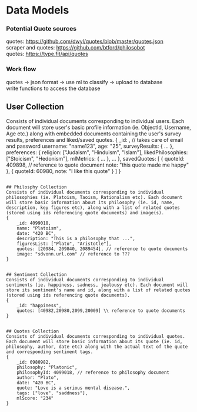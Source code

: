 # Data Models

### Potential Quote sources
quotes: https://github.com/dwyl/quotes/blob/master/quotes.json <br>
scraper and quotes: https://github.com/btford/philosobot <br>
quotes: https://type.fit/api/quotes <br>

### Work flow
quotes -> json format -> use ml to classify -> upload to database <br>
write functions to access the database


## User Collection
Consists of individual documents corresponding to individual users. Each document will store user's basic profile information (ie. ObjectId, Username, Age etc.) along with embedded documents containing the user's survey results, preferences and liked/saved quotes.
{
    _id: <ObjectId1>, // takes care of email and password
    username: "name123",
    age: "25",
    surveyResults: {
        ...
    },
    preferences: {
        religion: ["Judaism", "Hinduism", "Islam"],
        likedPhilosophies: ["Stoicism", "Hedonism"],
        mlMetrics: {
            ...
        },
        ...
    },
    savedQuotes: [
        {
            quoteId: 409898, // reference to quote document
            note: "this quote made me happy"
        }, 
        {
            quoteId: 60980,
            note: "I like this quote"
        }
    ]
}
```

## Philosphy Collection
Consists of individual documents corresponding to individual philosophies (ie. Platoism, Taoism, Rationalism etc). Each document will store basic information about its philosophy (ie. id, name, description, key figures etc), along with a list of related quotes (stored using ids referencing quote documents) and image(s).
{
    _id: 4099018,
    name: "Platoism",
    date: "420 BC",
    description: "This is a philosophy that ...",
    figuresList: ["Plato", "Aristotle"],
    quotes: [20984, 209840, 2089454], // reference to quote documents
    image: "sdvonn.url.com" // reference to ???
}


## Sentiment Collection
Consists of individual documents corresponding to individual sentiments (ie. happiness, sadness, jealousy etc). Each document will store its sentiment's name and id, along with a list of related quotes (stored using ids referencing quote documents).
{
    _id: "happiness",
    quotes: [40982,20980,2099,20009] \\ reference to quote documents
}


## Quotes Collection
Consists of individual documents corresponding to individual quotes. Each document will store basic information about its quote (ie. id, philosophy, author, date etc) along with the actual text of the quote and corresponding sentiment tags.
{
    _id: 0980982,
    philosophy: "Platonic",
    philosophyId: 4099018, // reference to philosophy document
    author: "Plato",
    date: "420 BC",
    quote: "Love is a serious mental disease.",
    tags: ["love", "saddness"],
    mlScore: "234"
}

